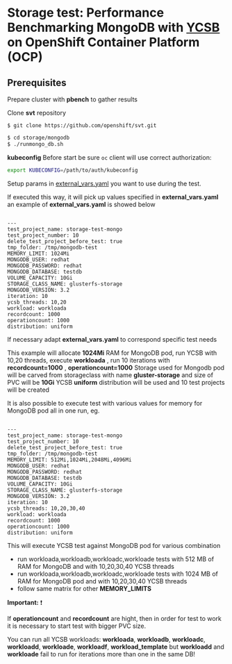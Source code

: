 # Storage test:  Performance Benchmarking MongoDB with [YCSB](https://github.com/brianfrankcooper/YCSB) on OpenShift Container Platform (OCP)  

## Prerequisites

Prepare cluster with **pbench** to gather results

Clone **svt** repository 

```
$ git clone https://github.com/openshift/svt.git
``` 

```sh
$ cd storage/mongodb 
$ ./runmongo_db.sh
```

**kubeconfig** Before start be sure `oc` client will use correct authorization:

```sh
export KUBECONFIG=/path/to/auth/kubeconfig
```

Setup params in [external_vars.yaml](external_vars.yaml) you want to use during the test.

If executed this way, it will pick up values specified in **external_vars.yaml** an example of **external_vars.yaml** is showed below 

```

---
test_project_name: storage-test-mongo
test_project_number: 10
delete_test_project_before_test: true
tmp_folder: /tmp/mongodb-test
MEMORY_LIMIT: 1024Mi
MONGODB_USER: redhat
MONGODB_PASSWORD: redhat
MONGODB_DATABASE: testdb
VOLUME_CAPACITY: 10Gi 
STORAGE_CLASS_NAME: glusterfs-storage
MONGODB_VERSION: 3.2
iteration: 10
ycsb_threads: 10,20
workload: workloada
recordcount: 1000       
operationcount: 1000
distribution: uniform
```

If necessary adapt **external_vars.yaml** to correspond specific test needs 

This example will allocate **1024Mi** RAM for MongoDB pod, run YCSB with 10,20 threads, execute **workloada** , run 10 iterations with 
**recordcount=1000** , **operationcount=1000**
Storage used for Mongodb pod will be carved from storageclass with name **gluster-storage** and size of PVC will be  **10Gi** 
YCSB **uniform** distribution will be used and 10 test projects will be created 

It is also possible to execute test with various values for memory for MongoDB pod all in one run, eg.

```

---
test_project_name: storage-test-mongo
test_project_number: 10
delete_test_project_before_test: true
tmp_folder: /tmp/mongodb-test
MEMORY_LIMIT: 512Mi,1024Mi,2048Mi,4096Mi
MONGODB_USER: redhat
MONGODB_PASSWORD: redhat
MONGODB_DATABASE: testdb
VOLUME_CAPACITY: 10Gi 
STORAGE_CLASS_NAME: glusterfs-storage
MONGODB_VERSION: 3.2
iteration: 10
ycsb_threads: 10,20,30,40
workload: workloada
recordcount: 1000       
operationcount: 1000
distribution: uniform
```

This will execute YCSB test against MongoDB pod for various combination

- run workloada,workloadb,workloadc,workloade tests with 512 MB of RAM for MongoDB and with 10,20,30,40 YCSB threads
- run workloada,workloadb,workloadc,workloade tests with 1024 MB of RAM for MongoDB pod and with 10,20,30,40 YCSB threads
- follow same matrix for other **MEMORY_LIMITS** 

**Important:** :exclamation:

If **operationcount** and **recordcount** are hight, then in order for test to work it is necessary to 
start test with bigger PVC size. 

You can run all YCSB workloads: **workloada**, **workloadb**, **workloadc**, **workloadd**, **workloade**, **workloadf**, **workload_template** but **workloadd** and **workloade** fail to run for iterations more than one in the same DB!